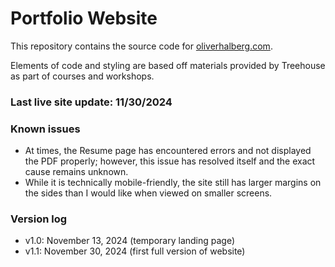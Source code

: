 # Portfolio Website

This repository contains the source code for [oliverhalberg.com](https://oliverhalberg.com). 

Elements of code and styling are based off materials provided by Treehouse as part of courses and workshops.

### Last live site update: 11/30/2024

### Known issues
- At times, the Resume page has encountered errors and not displayed the PDF properly; however, this issue has resolved itself and the exact cause remains unknown.
- While it is technically mobile-friendly, the site still has larger margins on the sides than I would like when viewed on smaller screens.

### Version log
- v1.0: November 13, 2024 (temporary landing page)
- v1.1: November 30, 2024 (first full version of website)